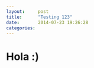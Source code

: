 ```yaml
---
layout:     post
title:      "Testing 123"
date:       2014-07-23 19:26:28
categories:
---
```


# Hola :)